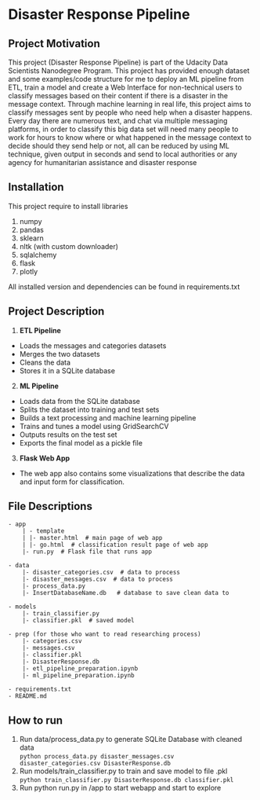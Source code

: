 # Disaster Response Pipeline

## Project Motivation

This project (Disaster Response Pipeline) is part of the Udacity Data Scientists Nanodegree Program. This project has provided enough dataset and some examples/code structure for me to deploy an ML pipeline from ETL, train a model and create a Web Interface for non-technical users to classify messages based on their content if there is a disaster in the message context. Through machine learning in real life, this project aims to classify messages sent by people who need help when a disaster happens. Every day there are numerous text, and chat via multiple messaging platforms, in order to classify this big data set will need many people to work for hours to know where or what happened in the message context to decide should they send help or not, all can be reduced by using ML technique, given output in seconds and send to local authorities or any agency for humanitarian assistance and disaster response

## Installation
This project require to install libraries
1. numpy
2. pandas
3. sklearn
4. nltk (with custom downloader)
5. sqlalchemy
6. flask
7. plotly

All installed version and dependencies can be found in requirements.txt

## Project Description
1. **ETL Pipeline**
- Loads the messages and categories datasets
- Merges the two datasets
- Cleans the data
- Stores it in a SQLite database

2. **ML Pipeline**
- Loads data from the SQLite database
- Splits the dataset into training and test sets
- Builds a text processing and machine learning pipeline
- Trains and tunes a model using GridSearchCV
- Outputs results on the test set
- Exports the final model as a pickle file

3. **Flask Web App**
- The web app also contains some visualizations that describe the data and input form for classification.

## File Descriptions
~~~~~~~
- app
    | - template
    | |- master.html  # main page of web app
    | |- go.html  # classification result page of web app
    |- run.py  # Flask file that runs app

- data
    |- disaster_categories.csv  # data to process 
    |- disaster_messages.csv  # data to process
    |- process_data.py
    |- InsertDatabaseName.db   # database to save clean data to

- models
    |- train_classifier.py
    |- classifier.pkl  # saved model 

- prep (for those who want to read researching process)
    |- categories.csv
    |- messages.csv
    |- classifier.pkl
    |- DisasterResponse.db
    |- etl_pipeline_preparation.ipynb
    |- ml_pipeline_preparation.ipynb
    
- requirements.txt
- README.md
~~~~~~~
## How to run

1. Run data/process_data.py to generate SQLite Database with cleaned data\
`python process_data.py disaster_messages.csv disaster_categories.csv DisasterResponse.db`
2. Run models/train_classifier.py to train and save model to file .pkl\
`python train_classifier.py DisasterResponse.db classifier.pkl`
3. Run python run.py in /app to start webapp and start to explore
